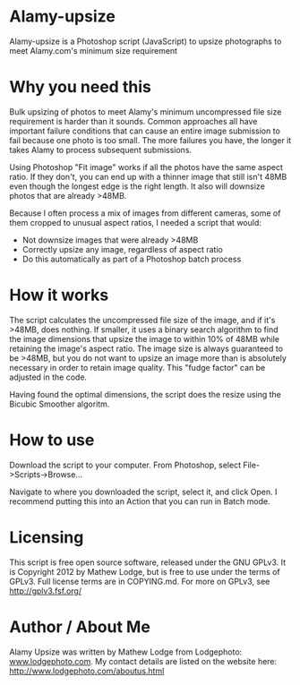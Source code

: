 Alamy-upsize
============

Alamy-upsize is a Photoshop script (JavaScript) to upsize photographs to meet Alamy.com's minimum size requirement

Why you need this
=================

Bulk upsizing of photos to meet Alamy's minimum uncompressed file size
requirement is harder than it sounds. Common approaches all have important
failure conditions that can cause an entire image submission to fail because
one photo is too small. The more
failures you have, the longer it takes Alamy to process subsequent submissions.

Using Photoshop "Fit image" works if all the photos have the same aspect ratio. If they don't,
you can end up with a thinner image that still isn't 48MB even though the
longest edge is the right length. It also will downsize photos that are already >48MB.

Because I often process a mix of images from different cameras, some of them
cropped to unusual aspect ratios, I needed a script that would:

* Not downsize images that were already >48MB
* Correctly upsize any image, regardless of aspect ratio
* Do this automatically as part of a Photoshop batch process

How it works
============

The script calculates the uncompressed file size of the image, and if it's >48MB, does nothing. If smaller, it uses a binary search algorithm to find
the image dimensions that upsize the image to within 10% of 48MB while
retaining the image's aspect ratio. The image
size is always guaranteed to be >48MB, but you do not want to upsize an image more than is absolutely necessary in
order to retain image quality. This "fudge factor" can be adjusted in the code.

Having found the optimal dimensions, the script does the resize using the
Bicubic Smoother algoritm.

How to use
==========

Download the script to your computer. From Photoshop, select File->Scripts->Browse...

Navigate to where you downloaded the script, select it, and click Open. I recommend putting this into an Action that you can run in Batch mode.

Licensing
=========

This script is free open source software, released under the GNU GPLv3. It
is Copyright 2012 by Mathew Lodge, but is free to use under the terms of GPLv3. Full license terms
are in COPYING.md. For
more on GPLv3, see http://gplv3.fsf.org/

Author / About Me
=================

Alamy Upsize was written by Mathew Lodge from Lodgephoto: www.lodgephoto.com. My contact details are listed
on the website here: http://www.lodgephoto.com/aboutus.html

